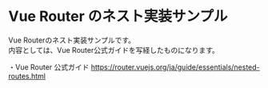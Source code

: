 # Vue Router のネスト実装サンプル
Vue Routerのネスト実装サンプルです。  
内容としては、Vue Router公式ガイドを写経したものになります。  
  
・Vue Router 公式ガイド
https://router.vuejs.org/ja/guide/essentials/nested-routes.html
